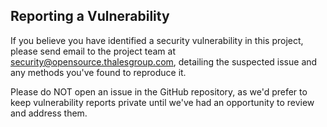 ## Reporting a Vulnerability

If you believe you have identified a security vulnerability in this project, please send email to the project
team at security@opensource.thalesgroup.com, detailing the suspected issue and any methods you've found to reproduce it.

Please do NOT open an issue in the GitHub repository, as we'd prefer to keep vulnerability reports private until
we've had an opportunity to review and address them.
